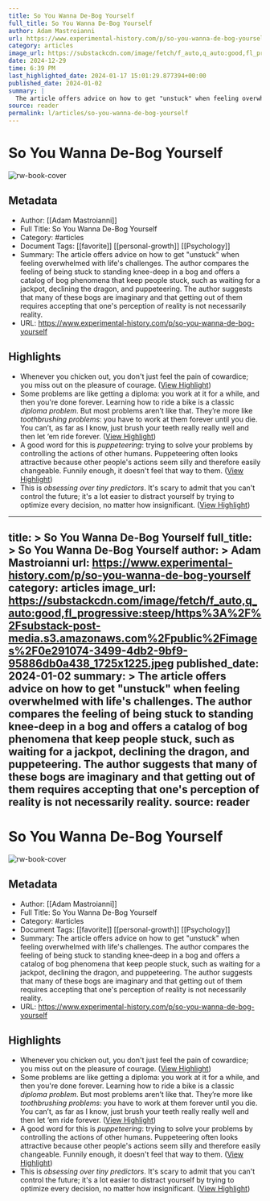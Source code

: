```yaml
---
title: So You Wanna De-Bog Yourself
full_title: So You Wanna De-Bog Yourself
author: Adam Mastroianni
url: https://www.experimental-history.com/p/so-you-wanna-de-bog-yourself
category: articles
image_url: https://substackcdn.com/image/fetch/f_auto,q_auto:good,fl_progressive:steep/https%3A%2F%2Fsubstack-post-media.s3.amazonaws.com%2Fpublic%2Fimages%2F0e291074-3499-4db2-9bf9-95886db0a438_1725x1225.jpeg
date: 2024-12-29
time: 6:39 PM
last_highlighted_date: 2024-01-17 15:01:29.877394+00:00
published_date: 2024-01-02
summary: |
  The article offers advice on how to get "unstuck" when feeling overwhelmed with life's challenges. The author compares the feeling of being stuck to standing knee-deep in a bog and offers a catalog of bog phenomena that keep people stuck, such as waiting for a jackpot, declining the dragon, and puppeteering. The author suggests that many of these bogs are imaginary and that getting out of them requires accepting that one's perception of reality is not necessarily reality.
source: reader
permalink: l/articles/so-you-wanna-de-bog-yourself
---
```

# So You Wanna De-Bog Yourself

![rw-book-cover](https://substackcdn.com/image/fetch/f_auto,q_auto:good,fl_progressive:steep/https%3A%2F%2Fsubstack-post-media.s3.amazonaws.com%2Fpublic%2Fimages%2F0e291074-3499-4db2-9bf9-95886db0a438_1725x1225.jpeg)

## Metadata
- Author: [[Adam Mastroianni]]
- Full Title: So You Wanna De-Bog Yourself
- Category: #articles
- Document Tags: [[favorite]] [[personal-growth]] [[Psychology]] 
- Summary: The article offers advice on how to get "unstuck" when feeling overwhelmed with life's challenges. The author compares the feeling of being stuck to standing knee-deep in a bog and offers a catalog of bog phenomena that keep people stuck, such as waiting for a jackpot, declining the dragon, and puppeteering. The author suggests that many of these bogs are imaginary and that getting out of them requires accepting that one's perception of reality is not necessarily reality.
- URL: https://www.experimental-history.com/p/so-you-wanna-de-bog-yourself

## Highlights
- Whenever you chicken out, you don't just feel the pain of cowardice; you miss out on the pleasure of courage. ([View Highlight](https://read.readwise.io/read/01hmbyp0dp4s8zwzv5bjqd9arh))
- Some problems are like getting a diploma: you work at it for a while, and then you're done forever. Learning how to ride a bike is a classic *diploma problem*.
  But most problems aren’t like that. They’re more like *toothbrushing problems*: you have to work at them forever until you die. You can’t, as far as I know, just brush your teeth really really well and then let ‘em ride forever. ([View Highlight](https://read.readwise.io/read/01hmbytcxyghzf0js656mdt7ps))
- A good word for this is *puppeteering*: trying to solve your problems by controlling the actions of other humans. Puppeteering often looks attractive because other people's actions seem silly and therefore easily changeable. Funnily enough, it doesn't feel that way to them. ([View Highlight](https://read.readwise.io/read/01hmbyx691f94jkrjnnp6benf1))
- This is *obsessing over tiny predictors*. It's scary to admit that you can't control the future; it's a lot easier to distract yourself by trying to optimize every decision, no matter how insignificant. ([View Highlight](https://read.readwise.io/read/01hmbz22ret7852qyswafq7w9r))


---
title: >
  So You Wanna De-Bog Yourself
full_title: >
  So You Wanna De-Bog Yourself
author: >
  Adam Mastroianni
url: https://www.experimental-history.com/p/so-you-wanna-de-bog-yourself
category: articles
image_url: https://substackcdn.com/image/fetch/f_auto,q_auto:good,fl_progressive:steep/https%3A%2F%2Fsubstack-post-media.s3.amazonaws.com%2Fpublic%2Fimages%2F0e291074-3499-4db2-9bf9-95886db0a438_1725x1225.jpeg
published_date: 2024-01-02
summary: >
  The article offers advice on how to get "unstuck" when feeling overwhelmed with life's challenges. The author compares the feeling of being stuck to standing knee-deep in a bog and offers a catalog of bog phenomena that keep people stuck, such as waiting for a jackpot, declining the dragon, and puppeteering. The author suggests that many of these bogs are imaginary and that getting out of them requires accepting that one's perception of reality is not necessarily reality.
source: reader
---
# So You Wanna De-Bog Yourself

![rw-book-cover](https://substackcdn.com/image/fetch/f_auto,q_auto:good,fl_progressive:steep/https%3A%2F%2Fsubstack-post-media.s3.amazonaws.com%2Fpublic%2Fimages%2F0e291074-3499-4db2-9bf9-95886db0a438_1725x1225.jpeg)

## Metadata
- Author: [[Adam Mastroianni]]
- Full Title: So You Wanna De-Bog Yourself
- Category: #articles
- Document Tags: [[favorite]] [[personal-growth]] [[Psychology]] 
- Summary: The article offers advice on how to get "unstuck" when feeling overwhelmed with life's challenges. The author compares the feeling of being stuck to standing knee-deep in a bog and offers a catalog of bog phenomena that keep people stuck, such as waiting for a jackpot, declining the dragon, and puppeteering. The author suggests that many of these bogs are imaginary and that getting out of them requires accepting that one's perception of reality is not necessarily reality.
- URL: https://www.experimental-history.com/p/so-you-wanna-de-bog-yourself

## Highlights
- Whenever you chicken out, you don't just feel the pain of cowardice; you miss out on the pleasure of courage. ([View Highlight](https://read.readwise.io/read/01hmbyp0dp4s8zwzv5bjqd9arh))
- Some problems are like getting a diploma: you work at it for a while, and then you're done forever. Learning how to ride a bike is a classic *diploma problem*.
  But most problems aren’t like that. They’re more like *toothbrushing problems*: you have to work at them forever until you die. You can’t, as far as I know, just brush your teeth really really well and then let ‘em ride forever. ([View Highlight](https://read.readwise.io/read/01hmbytcxyghzf0js656mdt7ps))
- A good word for this is *puppeteering*: trying to solve your problems by controlling the actions of other humans. Puppeteering often looks attractive because other people's actions seem silly and therefore easily changeable. Funnily enough, it doesn't feel that way to them. ([View Highlight](https://read.readwise.io/read/01hmbyx691f94jkrjnnp6benf1))
- This is *obsessing over tiny predictors*. It's scary to admit that you can't control the future; it's a lot easier to distract yourself by trying to optimize every decision, no matter how insignificant. ([View Highlight](https://read.readwise.io/read/01hmbz22ret7852qyswafq7w9r))


